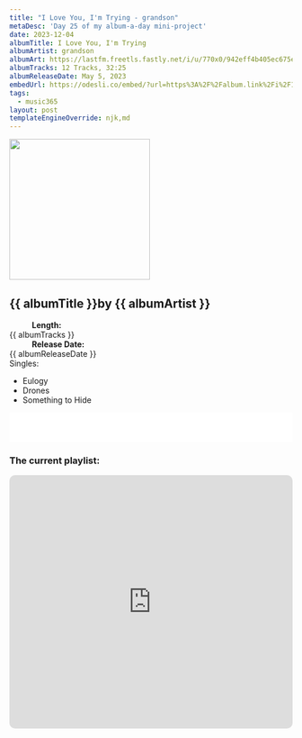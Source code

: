 ```yaml
---
title: "I Love You, I'm Trying - grandson"
metaDesc: 'Day 25 of my album-a-day mini-project'
date: 2023-12-04
albumTitle: I Love You, I'm Trying
albumArtist: grandson
albumArt: https://lastfm.freetls.fastly.net/i/u/770x0/942eff4b405ec675ed6c4fda9387f117.jpg#942eff4b405ec675ed6c4fda9387f117
albumTracks: 12 Tracks, 32:25
albumReleaseDate: May 5, 2023
embedUrl: https://odesli.co/embed/?url=https%3A%2F%2Falbum.link%2Fi%2F1678587108&theme=light
tags:
  - music365
layout: post
templateEngineOverride: njk,md
---
```


<aside class="album-profile">
  <div class="album-profile__image">
    <img class="album-image" width="250" height="250" crossorigin="anonymous" src="{{ albumArt }}"/>
  </div>
  <div class="aside__content">
    <h1><strong>{{ albumTitle }}</strong>by {{ albumArtist }}</h1>
    <dl>
      <div>
        <dd><strong>Length:</strong></dd>
        <dt>{{ albumTracks }}</dt>
      </div>
      <div>
        <dd><strong>Release Date:</strong></dd>
        <dt>{{ albumReleaseDate }}</dt>
      </div>
      <div class="singles">
        <span>Singles:</span>
        <ul>
          <li>Eulogy</li>
          <li>Drones</li>
          <li>Something to Hide</li>
        </ul>
      </div>
    </dl>
    <div class="color-grid">
      <div class="color-grid__container">
					<span class="color color--1"></span>
					<span class="color color--2"></span>
					<span class="color color--3"></span>
      </div>
    </div>
  </div>
</aside>

<iframe width="100%" height="52" src={{ embedUrl }} frameborder="0" allowfullscreen sandbox="allow-same-origin allow-scripts allow-presentation allow-popups allow-popups-to-escape-sandbox" allow="clipboard-read; clipboard-write"></iframe>

### The current playlist:

<iframe allow="autoplay *; encrypted-media *; fullscreen *; clipboard-write" frameborder="0" height="450" style="width:100%;max-width:660px;overflow:hidden;border-radius:10px;" sandbox="allow-forms allow-popups allow-same-origin allow-scripts allow-storage-access-by-user-activation allow-top-navigation-by-user-activation" src="https://embed.music.apple.com/gb/playlist/music365/pl.u-AkAmEd9ix4MAZYJ"></iframe>
